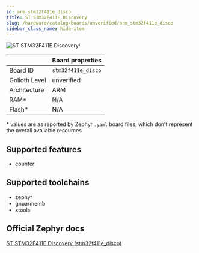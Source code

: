 ```yaml
---
id: arm_stm32f411e_disco
title: ST STM32F411E Discovery
slug: /hardware/catalog/boards/unverified/arm_stm32f411e_disco
sidebar_class_name: hide-item
---
```


[//]: # (This is an auto-generated file, do not edit! Changes to it will be lost upon re-generation)

![ST STM32F411E Discovery!](/img/boards/arm/stm32f411e_disco.jpg "ST STM32F411E Discovery")

|                | Board properties     |
| -------------  | -------------------- |
| Board ID       | `stm32f411e_disco` |
| Golioth Level  | unverified       |
| Architecture   | ARM |
| RAM*           | N/A |
| Flash*         | N/A |

\* values are as reported by Zephyr `.yaml` board files, which don't represent the overall available resources



## Supported features

* counter

## Supported toolchains

* zephyr
* gnuarmemb
* xtools

## Official Zephyr docs

[ST STM32F411E Discovery (stm32f411e_disco)](https://docs.zephyrproject.org/latest/boards/arm/stm32f411e_disco/doc/index.html)
